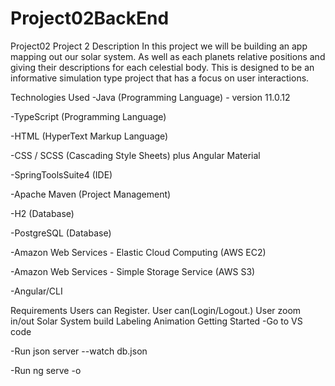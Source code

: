 # Project02BackEnd
Project02
Project 2 Description
In this project we will be building an app mapping out our solar system. As well as each planets relative positions and giving their descriptions for each celestial body. This is designed to be an informative simulation type project that has a focus on user interactions.

Technologies Used
-Java (Programming Language) - version 11.0.12

-TypeScript (Programming Language)

-HTML (HyperText Markup Language)

-CSS / SCSS (Cascading Style Sheets) plus Angular Material

-SpringToolsSuite4 (IDE)

-Apache Maven (Project Management)

-H2 (Database)

-PostgreSQL (Database)

-Amazon Web Services - Elastic Cloud Computing (AWS EC2)

-Amazon Web Services - Simple Storage Service (AWS S3)

-Angular/CLI

Requirements
Users can Register.
User can(Login/Logout.)
User zoom in/out
Solar System build
Labeling
Animation
Getting Started
-Go to VS code

-Run json server --watch db.json

-Run ng serve -o
